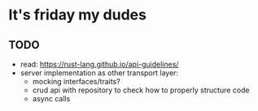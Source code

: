 # It's friday my dudes

## TODO

- read: <https://rust-lang.github.io/api-guidelines/>
- server implementation as other transport layer:
  - mocking interfaces/traits?
  - crud api with repository to check how to properly structure code
  - async calls

